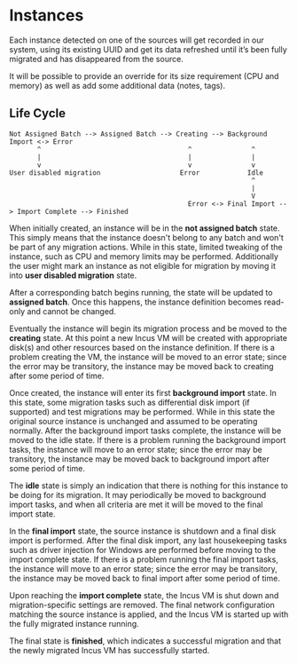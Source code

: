Instances
=========

Each instance detected on one of the sources will get recorded in our system, using its existing UUID and get its data refreshed until it’s been fully migrated and has disappeared from the source.

It will be possible to provide an override for its size requirement (CPU and memory) as well as add some additional data (notes, tags).

Life Cycle
----------

```
Not Assigned Batch --> Assigned Batch --> Creating --> Background Import <-> Error
       ^                                     ^               ^
       |                                     |               |
       v                                     v               v
User disabled migration                    Error            Idle
                                                             ^
                                                             |
                                                             V
                                             Error <-> Final Import --> Import Complete --> Finished
```

When initially created, an instance will be in the **not assigned batch** state. This simply means that the instance doesn't belong to any batch and won't be part of any migration actions. While in this state, limited tweaking of the instance, such as CPU and memory limits may be performed. Additionally the user might mark an instance as not eligible for migration by moving it into **user disabled migration** state.

After a corresponding batch begins running, the state will be updated to **assigned batch**. Once this happens, the instance definition becomes read-only and cannot be changed.

Eventually the instance will begin its migration process and be moved to the **creating** state. At this point a new Incus VM will be created with appropriate disk(s) and other resources based on the instance definition. If there is a problem creating the VM, the instance will be moved to an error state; since the error may be transitory, the instance may be moved back to creating after some period of time.

Once created, the instance will enter its first **background import** state. In this state, some migration tasks such as differential disk import (if supported) and test migrations may be performed. While in this state the original source instance is unchanged and assumed to be operating normally. After the background import tasks complete, the instance will be moved to the idle state. If there is a problem running the background import tasks, the instance will move to an error state; since the error may be transitory, the instance may be moved back to background import after some period of time.

The **idle** state is simply an indication that there is nothing for this instance to be doing for its migration. It may periodically be moved to background import tasks, and when all criteria are met it will be moved to the final import state.

In the **final import** state, the source instance is shutdown and a final disk import is performed. After the final disk import, any last housekeeping tasks such as driver injection for Windows are performed before moving to the import complete state. If there is a problem running the final import tasks, the instance will move to an error state; since the error may be transitory, the instance may be moved back to final import after some period of time.

Upon reaching the **import complete** state, the Incus VM is shut down and migration-specific settings are removed. The final network configuration matching the source instance is applied, and the Incus VM is started up with the fully migrated instance running.

The final state is **finished**, which indicates a successful migration and that the newly migrated Incus VM has successfully started.
